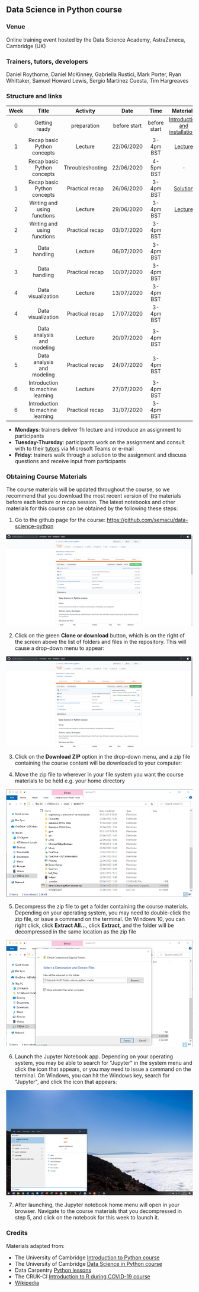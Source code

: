 
## Data Science in Python course

### Venue

Online training event hosted by the Data Science Academy, AstraZeneca, Cambridge (UK)


### Trainers, tutors, developers

Daniel Roythorne, Daniel McKinney, Gabriella Rustici, Mark Porter, Ryan Whittaker, Samuel Howard Lewis, Sergio Martínez Cuesta, Tim Hargreaves 


### Structure and links

Week | Title | Activity | Date | Time | Materials
:---:|:-----:|:--------:|:----:|:----:|:---------:
0 | Getting ready | preparation | before start | before start | [Introduction and installations](notebooks/week0_materials.ipynb)
1 | Recap basic Python concepts | Lecture | 22/06/2020 | 3-4pm BST | [Lecture](notebooks/week1_lecture.ipynb)
1 | Recap basic Python concepts | Throubleshooting | 22/06/2020 | 4-5pm BST | -
1 | Recap basic Python concepts | Practical recap | 26/06/2020 | 3-4pm BST | [Solution](notebooks/week1_solution.ipynb)
2 | Writing and using functions | Lecture | 29/06/2020 | 3-4pm BST | [Lecture](notebooks/week2_lecture.ipynb)
2 | Writing and using functions | Practical recap | 03/07/2020 | 3-4pm BST | 
3 | Data handling | Lecture | 06/07/2020 | 3-4pm BST |
3 | Data handling | Practical recap | 10/07/2020 | 3-4pm BST |
4 | Data visualization | Lecture | 13/07/2020 | 3-4pm BST |
4 | Data visualization | Practical recap | 17/07/2020 | 3-4pm BST |
5 | Data analysis and modeling | Lecture | 20/07/2020 | 3-4pm BST |
5 | Data analysis and modeling | Practical recap | 24/07/2020 | 3-4pm BST |
6 | Introduction to machine learning | Lecture | 27/07/2020 | 3-4pm BST |
6 | Introduction to machine learning | Practical recap | 31/07/2020 | 3-4pm BST |

- **Mondays**: trainers deliver 1h lecture and introduce an assignment to participants
- **Tuesday-Thursday**: participants work on the assignment and consult with to their [tutors](Data_Science_in_Python_timetable.xlsx) via Microsoft Teams or e-mail
- **Friday**: trainers walk through a solution to the assignment and discuss questions and receive input from participants


### Obtaining Course Materials

The course materials will be updated throughout the course, so we recommend that you download the most recent version of the materials before each lecture or recap session. The latest notebooks and other materials for this course can be obtained by the following these steps:

1. Go to the github page for the course: https://github.com/semacu/data-science-python

<img src="img/material_download_1.png">

2. Click on the green **Clone or download** button, which is on the right of the screen above the list of folders and files in the repository. This will cause a drop-down menu to appear:

<img src="img/material_download_2.png">

3. Click on the **Download ZIP** option in the drop-down menu, and a zip file containing the course content will be downloaded to your computer:

4. Move the zip file to wherever in your file system you want the course materials to be held e.g. your home directory

<img src="img/material_download_3.png">

5. Decompress the zip file to get a folder containing the course materials. Depending on your operating system, you may need to double-click the zip file, or issue a command on the terminal. On Windows 10, you can right click, click **Extract All...**, click **Extract**, and the folder will be decompressed in the same location as the zip file

<img src="img/material_download_4.png">

6. Launch the Jupyter Notebook app. Depending on your operating system, you may be able to search for \"Jupyter\" in the system menu and click the icon that appears, or you may need to issue a command on the terminal. On Windows, you can hit the Windows key, search for \"Jupyter\", and click the icon that appears:

<img src="img/material_download_5.png">

7. After launching, the Jupyter notebook home menu will open in your browser. Navigate to the course materials that you decompressed in step 5, and click on the notebook for this week to launch it.


### Credits

Materials adapted from:

- The University of Cambridge [Introduction to Python course](https://github.com/pycam/python-basic)
- The University of Cambridge [Data Science in Python course](https://github.com/pycam/python-data-science)
- Data Carpentry [Python lessons](https://datacarpentry.org)
- The CRUK-CI [Introduction to R during COVID-19 course](https://bioinformatics-core-shared-training.github.io/r-intro/)
- [Wikipedia](https://www.wikipedia.org/)
